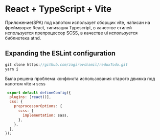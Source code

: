 # React + TypeScript + Vite

Приложение(SPA) под капотом использует сборщик vite, написан на фреймворке React, типизация Typescript, в качестве стилей используется препроцессор SCSS, в качестве ui используется библиотека atnd. 

## Expanding the ESLint configuration


```js
git clone https://github.com/zagirovshamil/reduxTodo.git
yarn i 
```

Была решена проблема конфликта использования старого движка под капотом vite и scss

```js
 export default defineConfig({
  plugins: [react()],
  css: {
    preprocessorOptions: {
      scss: {
        implementation: sass,
      },
    },
  },
});

```
